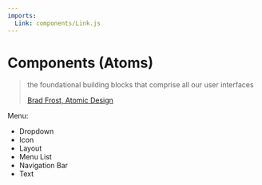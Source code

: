```yaml
---
imports:
  Link: components/Link.js
---
```


# Components (Atoms)

> the foundational building blocks that comprise all our user interfaces
>
> [Brad Frost, Atomic Design](http://atomicdesign.bradfrost.com/chapter-2/#atoms)

Menu:

* <Link to="/components/dropdown">Dropdown</Link>
* <Link to="/components/icon">Icon</Link>
* <Link to="/components/layout">Layout</Link>
* <Link to="/components/menulist">Menu List</Link>
* <Link to="/components/navigationbar">Navigation Bar</Link>
* <Link to="/components/text">Text</Link>

